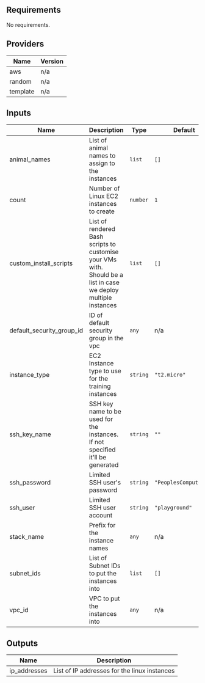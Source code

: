 ## Requirements

No requirements.

## Providers

| Name | Version |
|------|---------|
| aws | n/a |
| random | n/a |
| template | n/a |

## Inputs

| Name | Description | Type | Default | Required |
|------|-------------|------|---------|:--------:|
| animal\_names | List of animal names to assign to the instances | `list` | `[]` | no |
| count | Number of Linux EC2 instances to create | `number` | `1` | no |
| custom\_install\_scripts | List of rendered Bash scripts to customise your VMs with. Should be a list in case we deploy multiple instances | `list` | `[]` | no |
| default\_security\_group\_id | ID of default security group in the vpc | `any` | n/a | yes |
| instance\_type | EC2 Instance type to use for the training instances | `string` | `"t2.micro"` | no |
| ssh\_key\_name | SSH key name to be used for the instances. If not specified it'll be generated | `string` | `""` | no |
| ssh\_password | Limited SSH user's password | `string` | `"PeoplesComputers1"` | no |
| ssh\_user | Limited SSH user account | `string` | `"playground"` | no |
| stack\_name | Prefix for the instance names | `any` | n/a | yes |
| subnet\_ids | List of Subnet IDs to put the instances into | `list` | `[]` | no |
| vpc\_id | VPC to put the instances into | `any` | n/a | yes |

## Outputs

| Name | Description |
|------|-------------|
| ip\_addresses | List of IP addresses for the linux instances |

